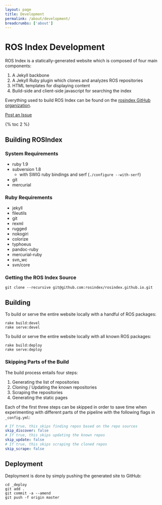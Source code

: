 ```yaml
---
layout: page
title: Development
permalink: /about/development/
breadcrumbs: ['about']
---
```


# ROS Index Development

ROS Index is a statically-generated website which is composed of four main components:

1. A Jekyll backbone
2. A Jekyll Ruby plugin which clones and analyzes ROS repositories
3. HTML templates for displaying content
4. Build-side and client-side javascript for searching the index

Everything used to build ROS Index can be found on the [rosindex GitHub
organization](http://github.com/rosindex).

<a href="https://github.com/rosindex/rosindex.github.io/issues/new" target="_blank" class="btn btn-success">Post an Issue</a>

{% toc 2 %}

## Building ROSIndex

### System Requirements

* ruby 1.9
* subversion 1.8
  * with SWIG ruby bindings and serf (`./configure --with-serf`)
* git
* mercurial

### Ruby Requirements

* jekyll
* fileutils
* git
* rexml
* rugged
* nokogiri
* colorize
* typhoeus
* pandoc-ruby
* mercurial-ruby
* svn_wc
* svn/core

### Getting the ROS Index Source

```
git clone --recursive git@github.com:rosindex/rosindex.github.io.git
```

## Building

To build or serve the entire website locally with a handful of ROS packages:

```
rake build:devel
rake serve:devel
```

To build or serve the entire website locally with all known ROS packages:

```
rake build:deploy
rake serve:deploy
```

### Skipping Parts of the Build

The build process entails four steps:

1. Generating the list of repositories
2. Cloning / Updating the known repositories
3. Scraping the repositories
4. Generating the static pages

Each of the first three steps can be skipped in order to save time when
experimenting with different parts of the pipeline with the following flags in
`_config.yml`:

```yaml
# If true, this skips finding repos based on the repo sources
skip_discover: false
# If true, this skips updating the known repos
skip_update: false
# If true, this skips scraping the cloned repos
skip_scrape: false
```

## Deployment

Deployment is done by simply pushing the generated site to GitHub:

```
cd _deploy
git add .
git commit -a --amend
git push -f origin master
```
